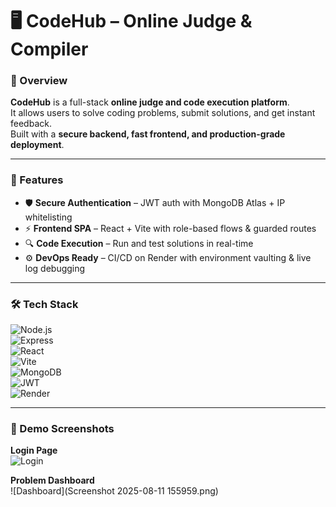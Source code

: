 # 🖥️ CodeHub – Online Judge & Compiler  

### 🔹 Overview  
**CodeHub** is a full-stack **online judge and code execution platform**.  
It allows users to solve coding problems, submit solutions, and get instant feedback.  
Built with a **secure backend, fast frontend, and production-grade deployment**.  

---

### 🚀 Features  
- 🛡️ **Secure Authentication** – JWT auth with MongoDB Atlas + IP whitelisting  
- ⚡ **Frontend SPA** – React + Vite with role-based flows & guarded routes  
- 🔍 **Code Execution** – Run and test solutions in real-time  
- ⚙️ **DevOps Ready** – CI/CD on Render with environment vaulting & live log debugging  

---

### 🛠 Tech Stack  
![Node.js](https://img.shields.io/badge/Node.js-339933?style=for-the-badge&logo=nodedotjs&logoColor=white)  
![Express](https://img.shields.io/badge/Express.js-000000?style=for-the-badge&logo=express&logoColor=white)  
![React](https://img.shields.io/badge/React-20232A?style=for-the-badge&logo=react&logoColor=61DAFB)  
![Vite](https://img.shields.io/badge/Vite-646CFF?style=for-the-badge&logo=vite&logoColor=white)  
![MongoDB](https://img.shields.io/badge/MongoDB-4EA94B?style=for-the-badge&logo=mongodb&logoColor=white)  
![JWT](https://img.shields.io/badge/JWT-000000?style=for-the-badge&logo=jsonwebtokens&logoColor=white)  
![Render](https://img.shields.io/badge/Render-46E3B7?style=for-the-badge&logo=render&logoColor=black)  

---

### 📸 Demo Screenshots  
**Login Page**  
![Login]()  

**Problem Dashboard**  
![Dashboard](Screenshot 2025-08-11 155959.png)  





